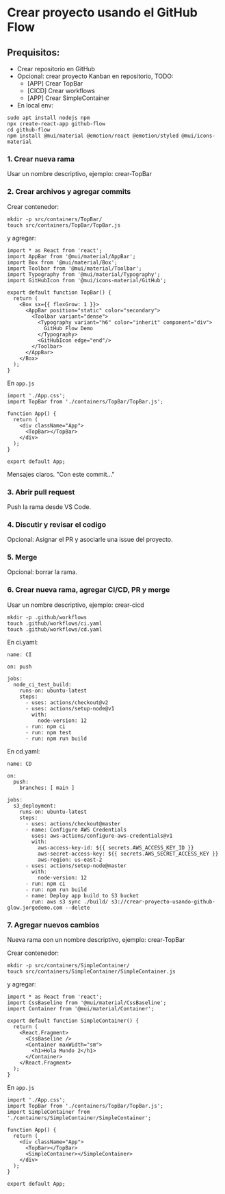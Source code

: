# Crear proyecto usando el GitHub Flow

## Prequisitos: 

* Crear repositorio en GitHub
* Opcional: crear proyecto Kanban en repositorio, TODO:
  - [APP] Crear TopBar
  - [CICD] Crear workflows
  - [APP] Crear SimpleContainer
* En local env:
```
sudo apt install nodejs npm
npx create-react-app github-flow
cd github-flow
npm install @mui/material @emotion/react @emotion/styled @mui/icons-material
```

### 1. Crear nueva rama 
Usar un nombre descriptivo, ejemplo: crear-TopBar

### 2. Crear archivos y agregar commits
Crear contenedor: 
```
mkdir -p src/containers/TopBar/
touch src/containers/TopBar/TopBar.js
``` 
y agregar: 

```
import * as React from 'react';
import AppBar from '@mui/material/AppBar';
import Box from '@mui/material/Box';
import Toolbar from '@mui/material/Toolbar';
import Typography from '@mui/material/Typography';
import GitHubIcon from '@mui/icons-material/GitHub';

export default function TopBar() {
  return (
    <Box sx={{ flexGrow: 1 }}>
      <AppBar position="static" color="secondary">
        <Toolbar variant="dense">
          <Typography variant="h6" color="inherit" component="div">
            GitHub Flow Demo 
          </Typography>
          <GitHubIcon edge="end"/>
        </Toolbar>
      </AppBar>
    </Box>
  );
}
```

En `app.js`

```
import './App.css';
import TopBar from './containers/TopBar/TopBar.js';

function App() {
  return (
    <div className="App">
      <TopBar></TopBar>
    </div>
  );
}

export default App;
```

Mensajes claros. "Con este commit..."

### 3. Abrir pull request 

Push la rama desde VS Code. 

### 4. Discutir y revisar el codigo

Opcional: Asignar el PR y asociarle una issue del proyecto.

### 5. Merge

Opcional: borrar la rama.

### 6. Crear nueva rama, agregar CI/CD, PR y merge 
Usar un nombre descriptivo, ejemplo: crear-cicd

```
mkdir -p .github/workflows
touch .github/workflows/ci.yaml
touch .github/workflows/cd.yaml
```
En ci.yaml:

```
name: CI

on: push

jobs:
  node_ci_test_build:
    runs-on: ubuntu-latest
    steps:
      - uses: actions/checkout@v2
      - uses: actions/setup-node@v1
        with:
          node-version: 12
      - run: npm ci
      - run: npm test
      - run: npm run build
```

En cd.yaml:

```
name: CD

on:
  push:
    branches: [ main ]

jobs:
  s3_deployment:
    runs-on: ubuntu-latest
    steps:
      - uses: actions/checkout@master
      - name: Configure AWS Credentials
        uses: aws-actions/configure-aws-credentials@v1
        with:
          aws-access-key-id: ${{ secrets.AWS_ACCESS_KEY_ID }}
          aws-secret-access-key: ${{ secrets.AWS_SECRET_ACCESS_KEY }}
          aws-region: us-east-2
      - uses: actions/setup-node@master
        with:
          node-version: 12
      - run: npm ci
      - run: npm run build
      - name: Deploy app build to S3 bucket
        run: aws s3 sync ./build/ s3://crear-proyecto-usando-github-glow.jorgedemo.com --delete
```


### 7. Agregar nuevos cambios
Nueva rama con un nombre descriptivo, ejemplo: crear-TopBar

Crear contenedor: 
```
mkdir -p src/containers/SimpleContainer/
touch src/containers/SimpleContainer/SimpleContainer.js
``` 
y agregar: 

```
import * as React from 'react';
import CssBaseline from '@mui/material/CssBaseline';
import Container from '@mui/material/Container';

export default function SimpleContainer() {
  return (
    <React.Fragment>
      <CssBaseline />
      <Container maxWidth="sm">
        <h1>Hola Mundo 2</h1>
      </Container>
    </React.Fragment>
  );
}
```

En `app.js`

```
import './App.css';
import TopBar from './containers/TopBar/TopBar.js';
import SimpleContainer from './containers/SimpleContainer/SimpleContainer';

function App() {
  return (
    <div className="App">
      <TopBar></TopBar>
      <SimpleContainer></SimpleContainer>
    </div>
  );
}

export default App;
```
